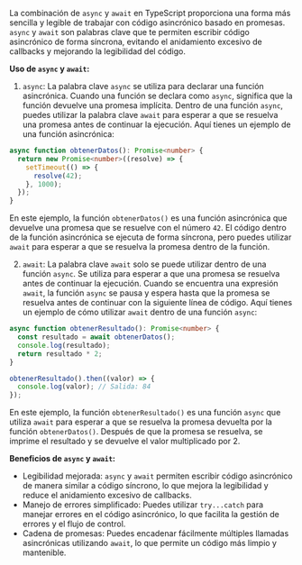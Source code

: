La combinación de `async` y `await` en TypeScript proporciona una forma más sencilla y legible de trabajar con código asincrónico basado en promesas. `async` y `await` son palabras clave que te permiten escribir código asincrónico de forma síncrona, evitando el anidamiento excesivo de callbacks y mejorando la legibilidad del código.

**Uso de `async` y `await`:**

1. `async`: La palabra clave `async` se utiliza para declarar una función asincrónica. Cuando una función se declara como `async`, significa que la función devuelve una promesa implícita. Dentro de una función `async`, puedes utilizar la palabra clave `await` para esperar a que se resuelva una promesa antes de continuar la ejecución. Aquí tienes un ejemplo de una función asincrónica:

```typescript
async function obtenerDatos(): Promise<number> {
  return new Promise<number>((resolve) => {
    setTimeout(() => {
      resolve(42);
    }, 1000);
  });
}
```

En este ejemplo, la función `obtenerDatos()` es una función asincrónica que devuelve una promesa que se resuelve con el número `42`. El código dentro de la función asincrónica se ejecuta de forma síncrona, pero puedes utilizar `await` para esperar a que se resuelva la promesa dentro de la función.

2. `await`: La palabra clave `await` solo se puede utilizar dentro de una función `async`. Se utiliza para esperar a que una promesa se resuelva antes de continuar la ejecución. Cuando se encuentra una expresión `await`, la función `async` se pausa y espera hasta que la promesa se resuelva antes de continuar con la siguiente línea de código. Aquí tienes un ejemplo de cómo utilizar `await` dentro de una función `async`:

```typescript
async function obtenerResultado(): Promise<number> {
  const resultado = await obtenerDatos();
  console.log(resultado);
  return resultado * 2;
}

obtenerResultado().then((valor) => {
  console.log(valor); // Salida: 84
});
```

En este ejemplo, la función `obtenerResultado()` es una función `async` que utiliza `await` para esperar a que se resuelva la promesa devuelta por la función `obtenerDatos()`. Después de que la promesa se resuelva, se imprime el resultado y se devuelve el valor multiplicado por 2.

**Beneficios de `async` y `await`:**

- Legibilidad mejorada: `async` y `await` permiten escribir código asincrónico de manera similar a código síncrono, lo que mejora la legibilidad y reduce el anidamiento excesivo de callbacks.
- Manejo de errores simplificado: Puedes utilizar `try...catch` para manejar errores en el código asincrónico, lo que facilita la gestión de errores y el flujo de control.
- Cadena de promesas: Puedes encadenar fácilmente múltiples llamadas asincrónicas utilizando `await`, lo que permite un código más limpio y mantenible.
